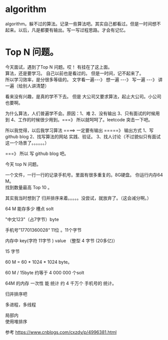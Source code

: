 # algorithm
algorithm。躲不过的算法。记录一些算法吧。其实自己都看过。但是一时间想不起来。以后，凡是都要有输出。写一写过程思路。才会有记忆。

# Top N  问题。

今天面试，遇到了Top N  问题。哎！ 有挂在了这上面。  
算法，还是要学习。 自己以前也是看过的。 但是一时间，记不起来了。  
所以学习效率，是分很多等级的。 
文字看一遍---》 想一遍  ---》 写一遍  ---》 讲一遍（给别人讲清楚）  

看来没有兴趣，是真的学不下去。 但是 大公司又要求算法，起止大公司。小公司也要啊。  

为什么算法，人们普遍学不会。原因：1、难 2、没有输出 3、只有面试的时候用到 4、工作的时候很少用到。===》 所以就呵呵了。leetcode 突击一下吧。  


所以我觉得，以后我学习算法  ====> 一定要有输出  =====》 输出方式 1、写github blog 2、找写算法的网站 实践、验证。 3、找人讨论（不过貌似只有面试这一个场景了。。。。。。）

===》 所以    写 github blog 吧。


今天 top N  问题。

一个文件，一行一行的记录手机号。里面有很多重复的。8G硬盘。 你运行内存64 M。  
找到数量最高 Top  10 。  

其实我当时想到了 归并排序来着。。。。。没尝试，就放弃了。（这会减分啊。）

64 M 能存多少 槽点 solt


 "中文123"（占7字节）byte
 
 手机号”17701360028“   11位  。11个字节 
 
 内存中    key(字符 11字节 ) value （整型 4 字节 (20多亿)）
 
 15 字节 
 
 
 60 M =  60 * 1024 * 1024  byte。
 
 60 M  /  15byte  约等于  4 000 000 个solt  
 
 64M 的内存 一次性 能 统计 约 4 千万个 手机号的 统计。 
 
 
 归并排序吧  
 
 多进程，多线程 
 
 局部内  
 使用堆排序
 
 参考
 https://www.cnblogs.com/cxzdy/p/4996381.html
 
 
 
 
 
 
 
 
 
 
 
 
 
 
 
 
 
 
 
 
 
